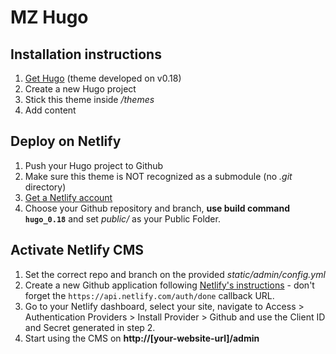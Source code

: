 # MZ Hugo

## Installation instructions
1. [Get Hugo](https://gohugo.io/#action) (theme developed on v0.18)
2. Create a new Hugo project
3. Stick this theme inside */themes*
4. Add content

## Deploy on Netlify
1. Push your Hugo project to Github
2. Make sure this theme is NOT recognized as a submodule (no *.git* directory)
3. [Get a Netlify account](https://app.netlify.com/signup)
4. Choose your Github repository and branch, **use build command `hugo_0.18`** and set *public/* as your Public Folder.

## Activate Netlify CMS
1. Set the correct repo and branch on the provided *static/admin/config.yml*
2. Create a new Github application following [Netlify's instructions](https://www.netlify.com/docs/authentication-providers/#using-an-authentication-provider) - don't forget the `https://api.netlify.com/auth/done` callback URL.
3. Go to your Netlify dashboard, select your site, navigate to Access > Authentication Providers > Install Provider > Github and use the Client ID and Secret generated in step 2.
4. Start using the CMS on **http://[your-website-url]/admin**

